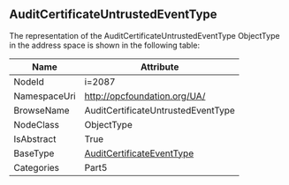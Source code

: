 <!-- objecttype -->
## AuditCertificateUntrustedEventType
  
<!-- end of text -->
The representation of the AuditCertificateUntrustedEventType ObjectType in the address space is shown in the following table:  

|Name|Attribute|
|---|---|
|NodeId|i=2087|
|NamespaceUri|http://opcfoundation.org/UA/|
|BrowseName|AuditCertificateUntrustedEventType|
|NodeClass|ObjectType|
|IsAbstract|True|
|BaseType|[AuditCertificateEventType](../../../Part5/ObjectTypes/AuditCertificateEventType/readme.md)|
|Categories|Part5|

